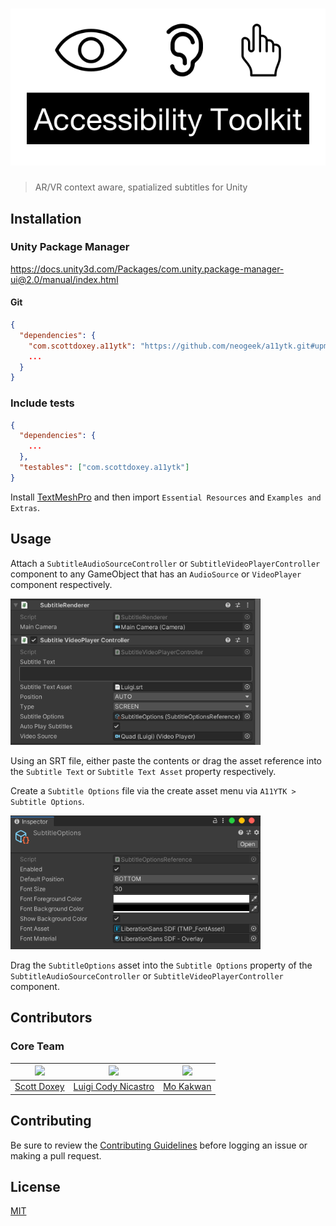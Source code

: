 # ![A11YTK](logo.png)

> AR/VR context aware, spatialized subtitles for Unity

## Installation

### Unity Package Manager

<https://docs.unity3d.com/Packages/com.unity.package-manager-ui@2.0/manual/index.html>

#### Git

```json
{
  "dependencies": {
    "com.scottdoxey.a11ytk": "https://github.com/neogeek/a11ytk.git#upm",
    ...
  }
}
```

### Include tests

```json
{
  "dependencies": {
    ...
  },
  "testables": ["com.scottdoxey.a11ytk"]
}
```

Install [TextMeshPro](https://docs.unity3d.com/Manual/com.unity.textmeshpro.html) and then import `Essential Resources` and `Examples and Extras`.

## Usage

Attach a `SubtitleAudioSourceController` or `SubtitleVideoPlayerController` component to any GameObject that has an `AudioSource` or `VideoPlayer` component respectively.

<img src="Screenshots/components.png" width="400">

Using an SRT file, either paste the contents or drag the asset reference into the `Subtitle Text` or `Subtitle Text Asset` property respectively.

Create a `Subtitle Options` file via the create asset menu via `A11YTK > Subtitle Options`.

<img src="Screenshots/options.png" width="400">

Drag the `SubtitleOptions` asset into the `Subtitle Options` property of the `SubtitleAudioSourceController` or `SubtitleVideoPlayerController` component.

## Contributors

### Core Team

| <img src="https://avatars2.githubusercontent.com/u/6753?s=150" width="150"> | <img src="https://avatars2.githubusercontent.com/u/58125435?s=150" width="150"> | <img src="https://avatars2.githubusercontent.com/u/315474?s=150" width="150"> |
| --------------------------------------------------------------------------- | ------------------------------------------------------------------------------- | ----------------------------------------------------------------------------- |
| [Scott Doxey](https://github.com/neogeek)                                   | [Luigi Cody Nicastro](https://github.com/luiginicastro)                         | [Mo Kakwan](https://github.com/luiwavewashginicastro)                         |

## Contributing

Be sure to review the [Contributing Guidelines](https://github.com/neogeek/A11YTK/blob/master/CONTRIBUTING.md) before logging an issue or making a pull request.

## License

[MIT](https://github.com/neogeek/A11YTK/blob/master/LICENSE)
